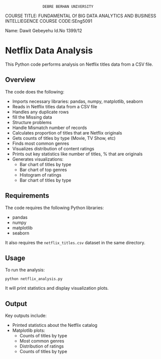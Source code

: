                      DEBRE BERHAN UNIVERSITY

COURSE TITLE: FUNDAMENTAL Of BIG DATA ANALYTICS AND BUSINESS INTELLIEGENCE
COURSE CODE:SEng5091
   
   Name: Dawit Gebeyehu    Id.No 1399/12


# Netflix Data Analysis

This Python code performs analysis on Netflix titles data from a CSV file.

## Overview
The code does the following:

- Imports necessary libraries: pandas, numpy, matplotlib, seaborn
- Reads in Netflix titles data from a CSV file 
- Handles any duplicate rows 
- fill the Missing data
- Structure problems
- Handle Mismatch number of records
- Calculates proportion of titles that are Netflix originals
- Gets counts of titles by type (Movie, TV Show, etc)
- Finds most common genres
- Visualizes distribution of content ratings
- Prints out key statistics like number of titles, % that are originals
- Generates visualizations:
    - Bar chart of titles by type
    - Bar chart of top genres
    - Histogram of ratings 
    - Bar chart of titles by type

## Requirements
The code requires the following Python libraries:

- pandas
- numpy 
- matplotlib
- seaborn

It also requires the `netflix_titles.csv` dataset in the same directory.

## Usage
To run the analysis:

```
python netflix_analysis.py
```

It will print statistics and display visualization plots.

## Output
Key outputs include:

- Printed statistics about the Netflix catalog
- Matplotlib plots:
    - Counts of titles by type
    - Most common genres
    - Distribution of ratings
    - Counts of titles by type
